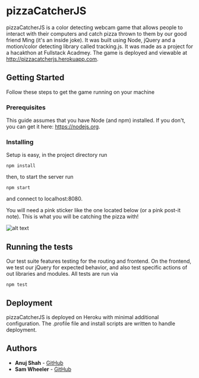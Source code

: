 # pizzaCatcherJS

pizzaCatcherJS is a color detecting webcam game that allows people to interact with their computers and catch pizza thrown to them by our good friend Ming (it's an inside joke). It was built using Node, jQuery and a motion/color detecting library called tracking.js. It was made as a project for a hacakthon at Fullstack Acadmey. The game is deployed and viewable at http://pizzacatcherjs.herokuapp.com.

## Getting Started

Follow these steps to get the game running on your machine

### Prerequisites

This guide assumes that you have Node (and npm) installed. If you don't, you can get it here: https://nodejs.org.

### Installing

Setup is easy, in the project directory run

```
npm install
```

then, to start the server run

```
npm start
```

and connect to localhost:8080.

You will need a pink sticker like the one located below (or a pink post-it note). This is what you will be catching the pizza with!

![alt text](https://github.com/sbwheeler/pizzaCatcherJS/blob/master/images/examplePink.jpeg)

## Running the tests

Our test suite features testing for the routing and frontend. On the frontend, we test our jQuery for expected behavior, and also test specific actions of out libraries and modules. All tests are run via

```
npm test
```

## Deployment

pizzaCatcherJS is deployed on Heroku with minimal additional configuration. The .profile file and install scripts are written to handle deployment.

## Authors

* **Anuj Shah** - [GitHub](https://github.com/anujshah108)
* **Sam Wheeler** - [GitHub](https://github.com/sbwheeler)
